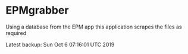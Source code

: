 # EPMgrabber
Using a database from the EPM app this application scrapes the files as required


Latest backup: Sun Oct 6 07:16:01 UTC 2019
